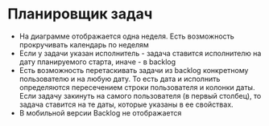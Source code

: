# Планировщик задач
- На диаграмме отображается одна неделя. Есть возможность прокручивать календарь по неделям
- Если у задачи указан исполнитель - задача ставится исполнителю на дату планируемого старта, иначе - в backlog
- Есть возможность перетаскивать задачи из backlog конкретному пользователю и на любую дату. То есть дата и исполнить определяются пересечением строки пользователя и колонки даты. Если задачу закинуть на самого пользователя (в первый столбец), то задача ставится на те даты, которые указаны в ее свойствах.
- В мобильной версии Backlog не отображается

